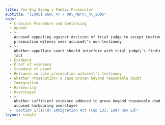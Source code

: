 ```yaml
---
title: Yeo Eng Siang v Public Prosecutor
subtitle: "[2005] SGHC 47 / 08\_Marc\_h\_2005"
tags:
  - Criminal Procedure and Sentencing
  - Appeal
  - >-
    Accused appealing against decision of trial judge to accept testimony of
    prosecution witness over accused\'s own testimony
  - >-
    Whether appellate court should interfere with trial judge\'s findings of
    fact
  - Evidence
  - Proof of evidence
  - Standard of proof
  - Reliance on sole prosecution witness\'s testimony
  - Whether Prosecution\'s case proven beyond reasonable doubt
  - Immigration
  - Harbouring
  - Overstayer
  - >-
    Whether sufficient evidence adduced to prove beyond reasonable doubt that
    accused harbouring overstayer
  - 'Section 57(1)(d) Immigration Act (Cap 133, 1997 Rev Ed)'
layout: single
---
```


